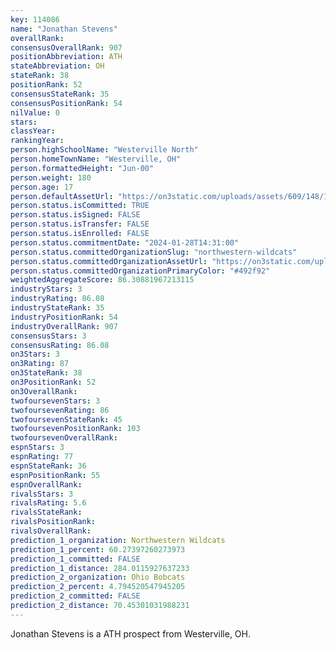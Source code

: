 ```yaml
---
key: 114086
name: "Jonathan Stevens"
overallRank: 
consensusOverallRank: 907
positionAbbreviation: ATH
stateAbbreviation: OH
stateRank: 38
positionRank: 52
consensusStateRank: 35
consensusPositionRank: 54
nilValue: 0
stars: 
classYear: 
rankingYear: 
person.highSchoolName: "Westerville North"
person.homeTownName: "Westerville, OH"
person.formattedHeight: "Jun-00"
person.weight: 180
person.age: 17
person.defaultAssetUrl: "https://on3static.com/uploads/assets/609/148/148609.png"
person.status.isCommitted: TRUE
person.status.isSigned: FALSE
person.status.isTransfer: FALSE
person.status.isEnrolled: FALSE
person.status.commitmentDate: "2024-01-28T14:31:00"
person.status.committedOrganizationSlug: "northwestern-wildcats"
person.status.committedOrganizationAssetUrl: "https://on3static.com/uploads/assets/119/150/150119.svg"
person.status.committedOrganizationPrimaryColor: "#492f92"
weightedAggregateScore: 86.30881967213115
industryStars: 3
industryRating: 86.08
industryStateRank: 35
industryPositionRank: 54
industryOverallRank: 907
consensusStars: 3
consensusRating: 86.08
on3Stars: 3
on3Rating: 87
on3StateRank: 38
on3PositionRank: 52
on3OverallRank: 
twofoursevenStars: 3
twofoursevenRating: 86
twofoursevenStateRank: 45
twofoursevenPositionRank: 103
twofoursevenOverallRank: 
espnStars: 3
espnRating: 77
espnStateRank: 36
espnPositionRank: 55
espnOverallRank: 
rivalsStars: 3
rivalsRating: 5.6
rivalsStateRank: 
rivalsPositionRank: 
rivalsOverallRank: 
prediction_1_organization: Northwestern Wildcats
prediction_1_percent: 60.27397260273973
prediction_1_committed: FALSE
prediction_1_distance: 284.0115927637233
prediction_2_organization: Ohio Bobcats
prediction_2_percent: 4.794520547945205
prediction_2_committed: FALSE
prediction_2_distance: 70.45301031988231
---
```

Jonathan Stevens is a ATH prospect from Westerville, OH.